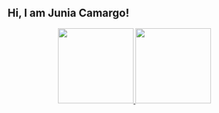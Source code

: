 ## Hi, I am Junia Camargo!
<div align="center">
  <a href="https://github.com/juniatech">
  <img height="150em" src="https://github-readme-stats.vercel.app/api?username=juniatech&show_icons=true&theme=dark&include_all_commits=true&count_private=true&title_color=4E55F8&text_color=AAADF9&icon_color=0711FF&hide_border=true&bg_color=01061F"/>
  <img height="150em" src="https://github-readme-stats.vercel.app/api/top-langs/?username=juniatech&layout=compact&langs_count=7&theme=dark&title_color=4E55F8&text_color=AAADF9&hide_border=true&bg_color=01061F"/>
</div>
